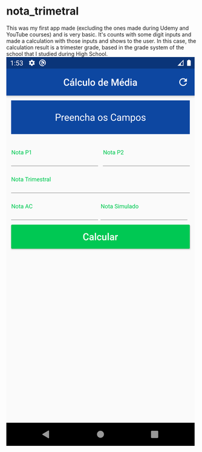 # nota_trimetral
This was my first app made (excluding the ones made during Udemy and YouTube courses) and is very basic.
It's counts with some digit inputs and made a calculation with those inputs and shows to the user.
In this case, the calculation result is a trimester grade, based in the grade system of the school that I studied during High School.
![nota_trimestral example](../images/nota_trimestral.png)